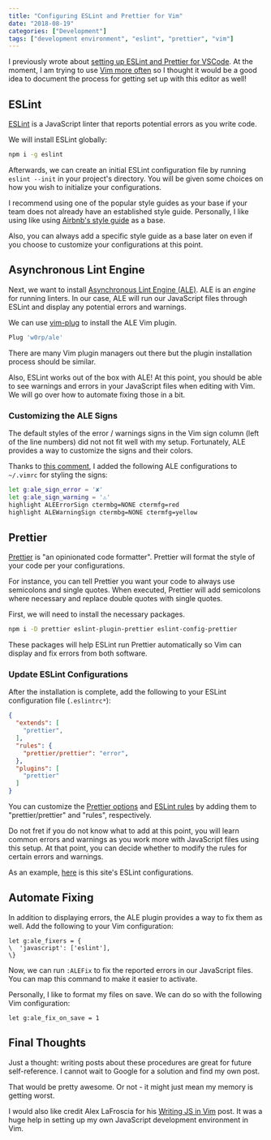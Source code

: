 ```yaml
---
title: "Configuring ESLint and Prettier for Vim"
date: "2018-08-19"
categories: ["Development"]
tags: ["development environment", "eslint", "prettier", "vim"]
---
```


I previously wrote about [setting up ESLint and Prettier for VSCode](/blog/configure-eslint-prettier-vscode). At the moment, I am trying to use [Vim more often](/blog/set-up-vim-tmux-macos) so I thought it would be a good idea to document the process for getting set up with this editor as well!

## ESLint

[ESLint](https://eslint.org/) is a JavaScript linter that reports potential errors as you write code.

We will install ESLint globally:

```bash
npm i -g eslint
```

Afterwards, we can create an initial ESLint configuration file by running `eslint --init` in your project's directory. You will be given some choices on how you wish to initialize your configurations.

I recommend using one of the popular style guides as your base if your team does not already have an established style guide. Personally, I like using like using [Airbnb's style guide](https://github.com/airbnb/javascript) as a base.

Also, you can always add a specific style guide as a base later on even if you choose to customize your configurations at this point.

## Asynchronous Lint Engine

Next, we want to install [Asynchronous Lint Engine (ALE)](https://github.com/w0rp/ale). ALE is an _engine_ for running linters. In our case, ALE will run our JavaScript files through ESLint and display any potential errors and warnings.

We can use [vim-plug](https://github.com/junegunn/vim-plug) to install the ALE Vim plugin.

```bash
Plug 'w0rp/ale'
```

There are many Vim plugin managers out there but the plugin installation process should be similar.

Also, ESLint works out of the box with ALE! At this point, you should be able to see warnings and errors in your JavaScript files when editing with Vim. We will go over how to automate fixing those in a bit.

### Customizing the ALE Signs

The default styles of the error / warnings signs in the Vim sign column (left of the line numbers) did not not fit well with my setup. Fortunately, ALE provides a way to customize the signs and their colors.

Thanks to [this comment](https://github.com/w0rp/ale/issues/44#issuecomment-283252535), I added the following ALE configurations to `~/.vimrc` for styling the signs:

```bash
let g:ale_sign_error = '✘'
let g:ale_sign_warning = '⚠'
highlight ALEErrorSign ctermbg=NONE ctermfg=red
highlight ALEWarningSign ctermbg=NONE ctermfg=yellow
```

## Prettier

[Prettier](https://prettier.io/) is "an opinionated code formatter". Prettier will format the style of your code per your configurations.

For instance, you can tell Prettier you want your code to always use semicolons and single quotes. When executed, Prettier will add semicolons where necessary and replace double quotes with single quotes.

First, we will need to install the necessary packages.

```bash
npm i -D prettier eslint-plugin-prettier eslint-config-prettier
```

These packages will help ESLint run Prettier automatically so Vim can display and fix errors from both software.

### Update ESLint Configurations

After the installation is complete, add the following to your ESLint configuration file (`.eslintrc*`):

```json
{
  "extends": [
    "prettier",
  ],
  "rules": {
    "prettier/prettier": "error",
  },
  "plugins": [
    "prettier"
  ]
}
```

You can customize the [Prettier options](https://prettier.io/docs/en/options.html) and [ESLint rules](https://eslint.org/docs/rules/) by adding them to "prettier/prettier" and "rules", respectively.

Do not fret if you do not know what to add at this point, you will learn common errors and warnings as you work more with JavaScript files using this setup. At that point, you can decide whether to modify the rules for certain errors and warnings.

As an example, [here](https://github.com/davidlamt/davidtranscend-com-gatsby/blob/master/.eslintrc.json) is this site's ESLint configurations.

## Automate Fixing

In addition to displaying errors, the ALE plugin provides a way to fix them as well. Add the following to your Vim configuration:

```vim
let g:ale_fixers = {
\  'javascript': ['eslint'],
\}
```

Now, we can run `:ALEFix` to fix the reported errors in our JavaScript files. You can map this command to make it easier to activate.

Personally, I like to format my files on save. We can do so with the following Vim configuration:

```vim
let g:ale_fix_on_save = 1
```

## Final Thoughts

Just a thought: writing posts about these procedures are great for future self-reference. I cannot wait to Google for a solution and find my own post.

That would be pretty awesome. Or not - it might just mean my memory is getting worst.

I would also like credit Alex LaFroscia for his [Writing JS in Vim](https://medium.com/@alexlafroscia/writing-js-in-vim-4c971a95fd49) post. It was a huge help in setting up my own JavaScript development environment in Vim.
